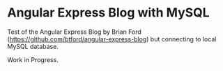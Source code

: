 # Angular Express Blog with MySQL

Test of the Angular Express Blog by Brian Ford (https://github.com/btford/angular-express-blog) but connecting to local MySQL database.

Work in Progress. 
